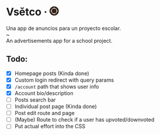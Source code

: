 # Vsětco &middot; <img src="https://github.com/ElCholoGamer/vsetco/raw/master/client/src/assets/img/logo.svg" height="25" />

Una app de anuncios para un proyecto escolar.<br/>
~<br/>
An advertisements app for a school project.

## Todo:

- [x] Homepage posts (Kinda done)
- [x] Custom login redirect with query params
- [x] `/account` path that shows user info
- [x] Account bio/description
- [ ] Posts search bar
- [ ] Individual post page (Kinda done)
- [ ] Post edit route and page
- [ ] (Maybe) Route to check if a user has upvoted/downvoted
- [ ] Put actual effort into the CSS
